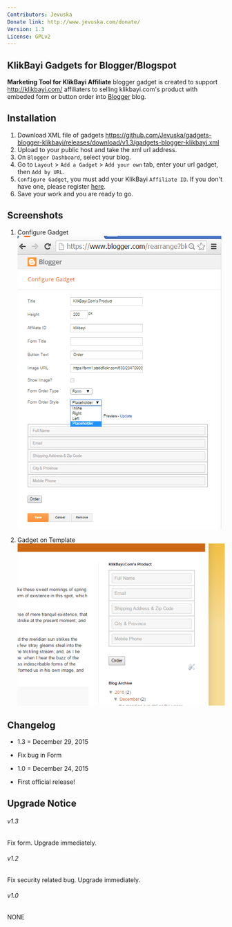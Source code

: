 ```yaml
---
Contributors: Jevuska
Donate link: http://www.jevuska.com/donate/
Version: 1.3
License: GPLv2
---
```


## KlikBayi Gadgets for Blogger/Blogspot
**Marketing Tool for KlikBayi Affiliate** blogger gadget is created to support http://klikbayi.com/ affiliaters to selling klikbayi.com's product with embeded form or button order into [Blogger](https://www.blogger.com/ "Blogger") blog.

## Installation
1. Download XML file of gadgets https://github.com/Jevuska/gadgets-blogger-klikbayi/releases/download/v1.3/gadgets-blogger-klikbayi.xml
2. Upload to your public host and take the xml url address.
3. On `Blogger Dashboard`, select your blog.
4. Go to `Layout` > `Add a Gadget` > `Add your own` tab, enter your url gadget, then `Add by URL`.
5. `Configure Gadget`, you must add your KlikBayi `Affiliate ID`. If you don't have one, please register [here](http://klikbayi.com/affiliasi.php "Affiliate Page").
6. Save your work and you are ready to go.

## Screenshots
1. Configure Gadget
![screenshot 1](lib/assets/img/screenshot-1.jpg)

2. Gadget on Template
![screenshot 2](lib/assets/img/screenshot-2.jpg)

## Changelog
* 1.3 = December 29, 2015
 * Fix bug in Form
 
* 1.0 = December 24, 2015
 * First official release!

## Upgrade Notice
###### v1.3
Fix form. Upgrade immediately.

###### v1.2
Fix security related bug. Upgrade immediately.

###### v1.0
NONE
